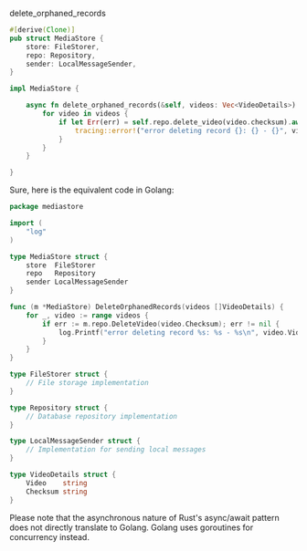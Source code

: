 delete_orphaned_records

```rust
#[derive(Clone)]
pub struct MediaStore {
    store: FileStorer,
    repo: Repository,
    sender: LocalMessageSender,
}

impl MediaStore {

    async fn delete_orphaned_records(&self, videos: Vec<VideoDetails>) {
        for video in videos {
            if let Err(err) = self.repo.delete_video(video.checksum).await {
                tracing::error!("error deleting record {}: {} - {}", video.video, video.checksum, err.to_string());
            }
        }
    }

}
```


Sure, here is the equivalent code in Golang:

```go
package mediastore

import (
    "log"
)

type MediaStore struct {
    store  FileStorer
    repo   Repository
    sender LocalMessageSender
}

func (m *MediaStore) DeleteOrphanedRecords(videos []VideoDetails) {
    for _, video := range videos {
        if err := m.repo.DeleteVideo(video.Checksum); err != nil {
            log.Printf("error deleting record %s: %s - %s\n", video.Video, video.Checksum, err.Error())
        }
    }
}

type FileStorer struct {
    // File storage implementation
}

type Repository struct {
    // Database repository implementation
}

type LocalMessageSender struct {
    // Implementation for sending local messages
}

type VideoDetails struct {
    Video    string
    Checksum string
}
```

Please note that the asynchronous nature of Rust's async/await pattern does not directly translate to Golang. Golang uses goroutines for concurrency instead.